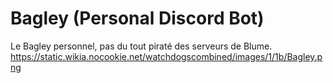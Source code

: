 # Bagley (Personal Discord Bot)
Le Bagley personnel, pas du tout piraté des serveurs de Blume.
https://static.wikia.nocookie.net/watchdogscombined/images/1/1b/Bagley.png
